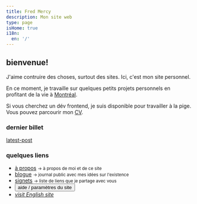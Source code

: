 ```yaml
---
title: Fred Mercy
description: Mon site web
type: page
isHome: true
i18n:
  en: '/'
---
```


## bienvenue!

J'aime contruire des choses, surtout des sites. Ici, c'est mon site personnel.

En ce moment, je travaille sur quelques petits projets personnels en profitant de la vie à <a href="https://www.openstreetmap.org/#map=16/45.5386/-73.6174&layers=N" target="_blank" rel="noopener noreferrer">Montréal</a>.

Si vous cherchez un dév frontend, je suis disponible pour travailler à la pige. Vous pouvez parcourir mon [CV](/fr/cv).

### dernier billet

[latest-post]()

### quelques liens

- [à propos](/fr/a-propos) <small class="color-secondary">-> à propos de moi et de ce site</small>
- [blogue](/fr/blogue) <small class="color-secondary">-> journal public avec mes idées sur l'existence</small>
- [signets](/fr/signets) <small class="color-secondary">-> liste de liens que je partage avec vous</small>
- <button title="Afficher l'aide du site" class="link" type="button" data-component="emit" data-event="SHOW_BOX_HELP">aide / paramètres du site</button>
- <a href="/" lang="en"><i>visit English site</i></a>
